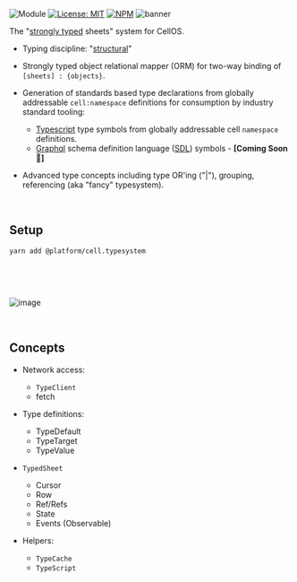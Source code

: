 ![Module](https://img.shields.io/badge/%40platform-cell.typesystem-%23EA4E7E.svg)
[![License: MIT](https://img.shields.io/badge/license-MIT-blue.svg)](https://opensource.org/licenses/MIT)
[![NPM](https://img.shields.io/npm/v/@platform/cell.typesystem.svg?colorB=blue&style=flat)](https://www.npmjs.com/package/@platform/cell.typesystem)
![banner](https://user-images.githubusercontent.com/185555/77802292-6c95dc80-70df-11ea-96e2-ebe30c69003c.png)

The "[strongly typed](https://en.wikipedia.org/wiki/Strong_and_weak_typing) sheets" system for CellOS.

- Typing discipline: "[structural](https://en.wikipedia.org/wiki/Structural_type_system)"

- Strongly typed object relational mapper (ORM) for two-way binding of `[sheets] : {objects}`.

- Generation of standards based type declarations from globally addressable `cell:namespace` definitions for consumption by industry standard tooling:
    - [Typescript](https://en.wikipedia.org/wiki/TypeScript) type symbols from globally addressable cell `namespace` definitions.
    - [Graphql](https://en.wikipedia.org/wiki/GraphQL) schema definition language ([SDL](https://graphql.org/learn/schema/)) symbols - **[Coming Soon 🐷]**

- Advanced type concepts including type OR'ing ("|"), grouping, referencing (aka "fancy" typesystem).


<p>&nbsp;</p>

## Setup

    yarn add @platform/cell.typesystem

<p>&nbsp;</p>
<p>&nbsp;</p>


![image](https://user-images.githubusercontent.com/185555/78512860-00f8f100-77fc-11ea-8474-2bc042c268f6.png)

<p>&nbsp;</p>

## Concepts

- Network access:
  - `TypeClient`
  - fetch

- Type definitions:
  - TypeDefault
  - TypeTarget
  - TypeValue

- `TypedSheet`
  - Cursor
  - Row
  - Ref/Refs
  - State
  - Events (Observable)

- Helpers:
  - `TypeCache`
  - `TypeScript`



<p>&nbsp;</p>
<p>&nbsp;</p>
